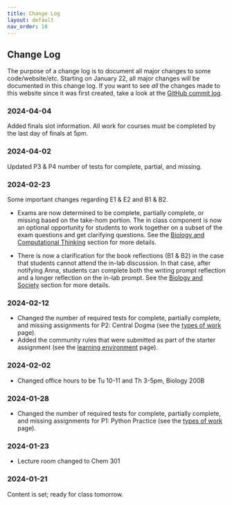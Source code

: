 ```yaml
---
title: Change Log
layout: default
nav_order: 10
---
```


## Change Log

The purpose of a change log is to document all major changes to some code/website/etc. Starting on January 22, all major changes will be documented in this change log. If you want to see _all_ the changes made to this website since it was first created, take a look at the [GitHub commit log](https://github.com/Reed-Compbio-Classes/bio131-S24-syllabus/commits/main/).

### 2024-04-04

Added finals slot information.
All work for courses must be completed by the last day of finals at 5pm.

### 2024-04-02

Updated P3 & P4 number of tests for complete, partial, and missing.

### 2024-02-23

Some important changes regarding E1 & E2 and B1 & B2.

- Exams are now determined to be complete, partially complete, or missing based on the take-hom portion. The in class component is now an optional opportunity for students to work together on a subset of the exam questions and get clarifying questions. See the [Biology and Computational Thinking](assessment/components.md#1-biology-and-computational-thinking) section for more details.

- There is now a clarification for the book reflections (B1 & B2) in the case that students cannot attend the in-lab discussion. In that case, after notifying Anna, students can complete both the writing prompt reflection and a longer reflection on the in-lab prompt. See the [Biology and Society](assessment/components.md#3-biology-and-society) section for more details.

### 2024-02-12

- Changed the number of required tests for complete, partially complete, and missing assignments for P2: Central Dogma (see the [types of work](assessment/components.md#2-programming-skills) page).
- Added the community rules that were submitted as part of the starter assignment (see the [learning environment](environment.md) page).

### 2024-02-02

- Changed office hours to be Tu 10-11 and Th 3-5pm, Biology 200B

### 2024-01-28

- Changed the number of required tests for complete, partially complete, and missing assignments for P1: Python Practice (see the [types of work](assessment/components.md#2-programming-skills) page).

### 2024-01-23

- Lecture room changed to Chem 301

### 2024-01-21

Content is set; ready for class tomorrow.



